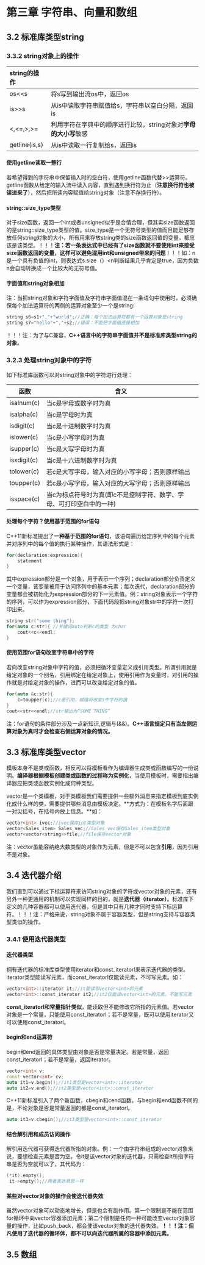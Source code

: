 # 第三章 字符串、向量和数组

 

## 3.2 标准库类型string

### 3.3.2 string对象上的操作

| string的操作  |                                                              |
| :------------ | ------------------------------------------------------------ |
| os<<s         | 将s写到输出流os中，返回os                                    |
| is>>s         | 从is中读取字符串赋值给s，字符串以空白分隔，返回is            |
| <,<=,>,>=     | 利用字符在字典中的顺序进行比较，string对象对**字母的大小写**敏感 |
| getline(is,s) | 从is中读取一行复制给s，返回is                                |

#### 使用getline读取一整行

若希望得到的字符串中保留输入时的空白符，使用getline函数代替>>运算符。getline函数从给定的输入流中读入内容，直到遇到换行符为止（**注意换行符也被读进来了**），然后把所读内容赋值给string对象（注意不存换行符）。

#### string::size_type类型

对于size函数，返回一个int或者unsigned似乎是合情合理，但其实size函数返回的是string::size_type类型的值。size_type是一个无符号类型的值而且能足够存放任何string对象的大小，所有用来存放string类的size函数返回值的变量，都应该是该类型。！！！**注：若一条表达式中已经有了size函数就不要使用int来接受size函数返回的变量，这样可以避免混用int和unsigned带来的问题**！！！如：n是一个具有负值的int，则表达式s.size（）<n判断结果几乎肯定是true，因为负数n会自动转换成一个比较大的无符号值。

#### 字面值和string对象相加

注：当把string对象和字符字面值及字符串字面值混在一条语句中使用时，必须确保每个加法运算符的两侧的运算对象至少一个是string:

```c++
string s6=s1+","+"world";//正确：每个加法运算符都有一个运算对象是string
string s7="hello"+","+s2;//错误：不能把字面值直接相加
```

！！！注：为了与C兼容，**C++语言中的字符串字面值并不是标准库类型string的对象**。

### 3.2.3 处理string对象中的字符

如下标准库函数可以对string对象中的字符进行处理：

| 函数        | 含义                                                         |
| ----------- | ------------------------------------------------------------ |
| isalnum(c)  | 当c是字母或数字时为真                                        |
| isalpha(c)  | 当c是字母时为真                                              |
| isdigit(c)  | 当c是十进制数字时为真                                        |
| islower(c)  | 当c是小写字母时为真                                          |
| isupper(c)  | 当c是大写字母时为真                                          |
| isxdigit(c) | 当c是十六进制数字时为真                                      |
| tolower(c)  | 若c是大写字母，输入对应的小写字母；否则原样输出              |
| toupper(c)  | 若c是小写字母，输入对应的大写字母；否则原样输出              |
| isspace(c)  | 当c为标点符号时为真(即c不是控制字符、数字、字母、可打印空白中的一种) |

#### 处理每个字符？使用基于范围的for语句

C++11新标准提出了**一种基于范围的for语句**，该语句遍历给定序列中的每个元素并对序列中的每个值的执行某种操作，其语法形式是：

```c++
for(declaration:expression){
	statement
}
```

其中expression部分是一个对象，用于表示一个序列；declaration部分负责定义一个变量，该变量被用于访问序列中的基本元素；每次迭代，declaration部分的变量都会被初始化为expression部分的下一元素值。例：string对象表示一个字符的序列，可以作为expression部分，下面代码段把string对象str中的字符一次打印出来。

```c++
string str("some thing");
for(auto c:str){ //关键词auto判断c的类型 为char
    cout<<c<<endl;
}
```

#### 使用范围for语句改变字符串中的字符

若向改变string对象中字符的值，必须把循环变量定义成引用类型。所谓引用就是给定对象的一个别名，引用绑定在给定对象上，使用引用作为变量时，对引用的操作就是对给定对象的操作，进而可以改变给定对象的值。

```c++
for(auto &c:str){
	c=toupper(c);//c是引用，赋值将改变s中字符的值
}
cout<<str<<endl;//str输出为“SOME THING”
```

注：for语句的条件部分涉及一点新知识,逻辑与(&&)。**C++语言规定只有当左侧运算对象为真时才会检查右侧运算对象的情况。**

## 3.3 标准库类型vector

模板本身不是类或函数，相反可以将模板看作为编译器生成类或函数编写的一份说明。**编译器根据模板创建类或函数的过程称为实例化**，当使用模板时，需要指出编译器应把类或函数实例化成何种类型。

vector是一个类模板，对于类模板我们需要提供一些额外消息来指定模板到底实例化成什么样的类，需要提供哪些消息由模板决定。**方式为：在模板名字后面跟一对尖括号，在括号内放上信息。**如：

```c++
vector<int> ivec;//ivec保存int类型对象
vector<Sales_item> Sales_vec;//Sales_vec保存Sales_item类型对象
vector<vector<string>>file;//file保存vector对象
```

注：vector虽能容纳绝大数类型的对象作为元素，但是不可以包含**引用**，因为引用不是对象。

## 3.4 迭代器介绍

我们直到可以通过下标运算符来访问string对象的字符或vector对象的元素，还有另外一种更通用的机制可以实现同样的目的，就是**迭代器（iterator）**。标准库下定义的几种容器都可以使用迭代器，但是其中只有几种才同时支持下标运算符。！！！注：严格来说，string对象不属于容器类型，但是string支持与容器类型类似的操作。

### 3.4.1 使用迭代器类型

#### 迭代器类型

拥有迭代器的标准库类型使用iterator和const_iteratorl来表示迭代器的类型。iterator类型能读写元素，而const_iteratorl仅能读元素，不可写元素。如：

```c++
vector<int>::iterator it;//it能读写vector<int>的元素
vector<int>::const_iterator it2;//it2仅能读vector<int>的元素，不能写元素
```

**const_iteratorl和常量指针类似**，能读取但不能修改它所指的元素值。若vector对象是一个常量，只能使用const_iteratorl；若不是常量，既可以使用iterator又可以使用const_iteratorl。

#### begin和end运算符

begin和end返回的具体类型由对象是否是常量决定。若是常量，返回const_iteratorl；若不是常量，返回iterator。

```c++
vector<int> v;
const vector<int> cv;
auto it1=v.begin();//it1类型是vector<int>::iterator
auto it2=v.end();//it2类型是vector<int>::const_iterator
```

C++11新标准引入了两个新函数，cbegin和cend函数，与begin和end函数不同的是，不论对象是否是常量返回的都是const_iteratorl。

```c++
auto it3=v.cbegin();//it3类型是vector<int>::const_iterator
```

#### 结合解引用和成员访问操作

解引用迭代器可获得迭代器所指的对象。例：一个由字符串组成的vector对象来说，要想检查元素是否为空，令it是该vector对象的迭代器，只需检查it所指字符串是否为空就可以了，其代码为：

```c++
(*it).empty();
 it->empty();//两者表达意思一样
```

#### 某些对vector对象的操作会使迭代器失效

虽然vector对象可以动态地增长，但是也会有副作用。第一个限制是不能在范围for循环中向vector容器添加元素；第二个限制是任何一种可能改变vector对象容量的操作，比如push_back，都会使该vector对象的迭代器失效。**！！！注：但凡使用了迭代器的循环体，都不可以向迭代器所属的容器中添加元素。**

## 3.5 数组

